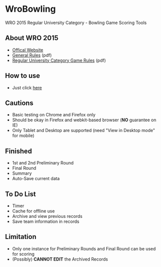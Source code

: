 # WroBowling
WRO 2015 Regular University Category - Bowling Game Scoring Tools

## About WRO 2015
- [Offical Website](http://wro2015.org/)
- [General Rules](http://wro2015.org/rules/GeneralRules2015_v3_March.pdf) (pdf)
- [Regular University Category Game Rules](http://wro2015.org/rules/BowlingGameRules_v0302.pdf) (pdf)

## How to use
- Just click [here](https://huikaihoo.github.io/WroBowling/)

## Cautions
- Basic testing on Chrome and Firefox only
- Should be okay in Firefox and webkit-based browser (**NO** guarantee on IE)
- Only Tablet and Desktop are supported (need "View in Desktop mode" for mobile)

## Finished
- 1st and 2nd Preliminary Round
- Final Round
- Summary
- Auto-Save current data

## To Do List
- Timer
- Cache for offline use
- Archive and view previous records
- Save team information in records

## Limitation
- Only one instance for Preliminary Rounds and Final Round can be used for scoring
- (Possibly) **CANNOT EDIT** the Archived Records